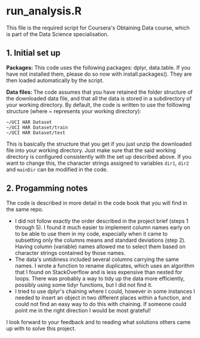 # run_analysis.R

This file is the required script for Coursera's Obtaining Data course, which is part of the Data Science specialisation.

## 1. Initial set up
**Packages:**
This code uses the following packages: dplyr, data.table. If you have not installed them, please do so now with install.packages(). They are then loaded automatically by the script.

**Data files:**
The code assumes that you have retained the folder structure of the downloaded data file, and that all the data is stored in a subdirectory of your working directory. By default, the code is written to use the folllowing structure (where ~ represents your working directory):

    ~/UCI HAR Dataset
    ~/UCI HAR Dataset/train
    ~/UCI HAR Dataset/test

This is basically the structure that you get if you just unzip the downloaded file into your working directory. Just make sure that the said working directory is configured consistently with the set up described above.
If you want to change this, the character strings assigned to variables `dir1`, `dir2` and `mainDir` can be modified in the code.

## 2. Progamming notes
The code is described in more detail in the code book that you will find in the same repo.

* I did not follow exactly the order described in the project brief (steps 1 through 5). I found it much easier to implement column names early on to be able to use them in my code, especially when it came to subsetting only the columns means and standard deviations (step 2). Having column (variable) names allowed me to select them based on character strings contained by those names.
* The data's untidiness included several columns carrying the same names. I wrote a function to rename duplicates, which uses an algorithm that I found on StackOverflow and is less expensive than nested for loops. There was probably a way to tidy up the data more efficiently, possibly using some tidyr functions, but I did not find it.
* I tried to use dplyr's chaining where I could, however in some instances I needed to insert an object in two different places within a function, and could not find an easy way to do this with chaining. If someone could point me in the right direction I would be most grateful!

I look forward to your feedback and to reading what solutions others came up with to solve this project. 
